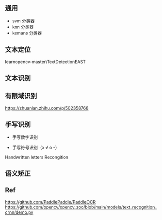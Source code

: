 
## 通用  

+ svm 分类器  
+ knn 分类器 
+ kemans 分类器    

## 文本定位  

learnopencv-master\TextDetectionEAST   

## 文本识别   


## 有限域识别    
https://zhuanlan.zhihu.com/p/502358768   

## 手写识别    

+ 手写数字识别

+ 手写符号识别（x √ o -）   

Handwritten letters Recongition   


## 语义矫正    

## Ref   
https://github.com/PaddlePaddle/PaddleOCR   
https://github.com/opencv/opencv_zoo/blob/main/models/text_recognition_crnn/demo.py   
